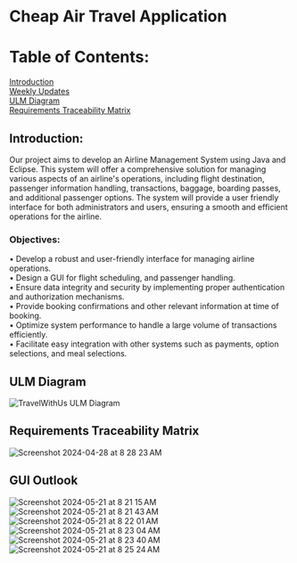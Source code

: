 # Cheap Air Travel Application
# Table of Contents: 
[Introduction](https://github.com/jordankelley123/Cheap-Air-Travel-Application/blob/main/README.md#introduction)   
[Weekly Updates](https://github.com/jordankelley123/Cheap-Air-Travel-Application/blob/main/README.md#weekly-updates)  
[ULM Diagram](https://github.com/jordankelley123/Cheap-Air-Travel-Application/blob/main/README.md#ulm-diagram)   
[Requirements Traceability Matrix](https://github.com/jordankelley123/Cheap-Air-Travel-Application/blob/main/README.md#requirements-traceability-matrix)  

## Introduction: 
Our project aims to develop an Airline Management System using Java and Eclipse. This system will offer a comprehensive solution for managing various aspects of an airline's operations, including flight destination, passenger information handling, transactions, baggage,  boarding passes, and additional passenger options. The system will provide a user friendly  interface for both administrators and users, ensuring a smooth and efficient operations for the airline.

### Objectives:
•	Develop a robust and user-friendly interface for managing airline operations.  
•	Design a GUI for flight scheduling, and passenger handling.  
•	Ensure data integrity and security by implementing proper authentication and authorization mechanisms.  
•	Provide booking confirmations and other relevant information at time of booking.  
•	Optimize system performance to handle a large volume of transactions efficiently.  
•	Facilitate easy integration with other systems such as payments, option selections, and meal selections.  

## ULM Diagram
![TravelWithUs ULM Diagram](https://github.com/jordankelley123/Cheap-Air-Travel-Application/assets/142934283/7fd40a5c-b8c8-4575-826e-895b426afa7b)
## Requirements Traceability Matrix
![Screenshot 2024-04-28 at 8 28 23 AM](https://github.com/jordankelley123/Cheap-Air-Travel-Application/assets/142934283/3e60760e-1294-4b42-b03b-5b8eaa586f53)





## GUI Outlook
![Screenshot 2024-05-21 at 8 21 15 AM](https://github.com/jordankelley123/Cheap-Air-Travel-Application/assets/142934283/ee7f8d0c-234e-4be2-8997-764b5e7280e8) 
![Screenshot 2024-05-21 at 8 21 43 AM](https://github.com/jordankelley123/Cheap-Air-Travel-Application/assets/142934283/06b8d2b1-7095-4991-950e-2d9e392ef5f9)
![Screenshot 2024-05-21 at 8 22 01 AM](https://github.com/jordankelley123/Cheap-Air-Travel-Application/assets/142934283/0b05bec1-7d96-4adc-8e71-2960d565ca94)
![Screenshot 2024-05-21 at 8 23 04 AM](https://github.com/jordankelley123/Cheap-Air-Travel-Application/assets/142934283/5d0daf7c-9f2f-4273-9f44-2f9a8d4a17dd)
![Screenshot 2024-05-21 at 8 23 40 AM](https://github.com/jordankelley123/Cheap-Air-Travel-Application/assets/142934283/d0cc84ab-ecc0-40c1-9c1f-45a39f1d5ce8)
![Screenshot 2024-05-21 at 8 25 24 AM](https://github.com/jordankelley123/Cheap-Air-Travel-Application/assets/142934283/e5859ae9-eaf1-4e6c-9a19-a6d7fb5363f4)










